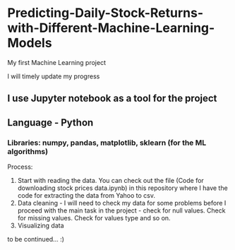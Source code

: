 # Predicting-Daily-Stock-Returns-with-Different-Machine-Learning-Models
My first Machine Learning project

I will timely update my progress

## I use Jupyter notebook as a tool for the project
## Language - Python
### Libraries: numpy, pandas, matplotlib, sklearn (for the ML algorithms)

Process:
1. Start with reading the data. You can check out the file (Code for downloading stock prices data.ipynb) in this repository where I have the code for extracting the data from Yahoo to csv.
2. Data cleaning - I will need to check my data for some problems before I proceed with the main task in the project - check for null values. Check for missing values. Check for values type and so on.
3. Visualizing data

to be continued... :)
